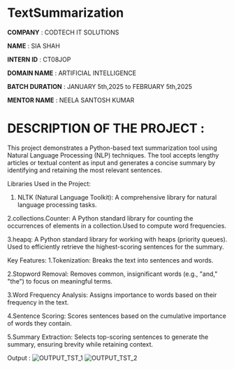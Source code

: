 # TextSummarization
**COMPANY** : CODTECH IT SOLUTIONS

**NAME** : SIA SHAH

**INTERN ID** : CT08JOP

**DOMAIN NAME** : ARTIFICIAL INTELLIGENCE 

**BATCH DURATION** : JANUARY 5th,2025 to FEBRUARY 5th,2025

**MENTOR NAME** : NEELA SANTOSH KUMAR

# DESCRIPTION OF THE PROJECT :
This project demonstrates a Python-based text summarization tool using Natural Language Processing (NLP) techniques. The tool accepts lengthy articles or textual content as input and generates a concise summary by identifying and retaining the most relevant sentences.

Libraries Used in the Project:

1. NLTK (Natural Language Toolkit): A comprehensive library for natural language processing tasks.

2.collections.Counter: A Python standard library for counting the occurrences of elements in a collection.Used to compute word frequencies.

3.heapq: A Python standard library for working with heaps (priority queues). Used to efficiently retrieve the highest-scoring sentences for the summary.

Key Features:
1.Tokenization: Breaks the text into sentences and words.

2.Stopword Removal: Removes common, insignificant words (e.g., "and," "the") to focus on meaningful terms.

3.Word Frequency Analysis: Assigns importance to words based on their frequency in the text.

4.Sentence Scoring: Scores sentences based on the cumulative importance of words they contain.

5.Summary Extraction: Selects top-scoring sentences to generate the summary, ensuring brevity while retaining context.

Output :
![OUTPUT_TST_1](https://github.com/user-attachments/assets/6b0d76e8-2ce1-40e2-ad15-8c6008eddbf4)
![OUTPUT_TST_2](https://github.com/user-attachments/assets/825d976e-6856-4763-a599-c96a48a1c0fa)
